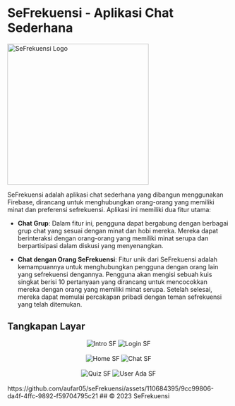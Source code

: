 # SeFrekuensi - Aplikasi Chat Sederhana

<img width="320" height="320" alt="SeFrekuensi Logo" src="https://github.com/aufar05/flutter_kawan_amalan/assets/110684395/4b1102b6-f4a9-4eed-b587-7e799dfc6496">

SeFrekuensi adalah aplikasi chat sederhana yang dibangun menggunakan Firebase, dirancang untuk menghubungkan orang-orang yang memiliki minat dan preferensi sefrekuensi. Aplikasi ini memiliki dua fitur utama:

- **Chat Grup**: Dalam fitur ini, pengguna dapat bergabung dengan berbagai grup chat yang sesuai dengan minat dan hobi mereka. Mereka dapat berinteraksi dengan orang-orang yang memiliki minat serupa dan berpartisipasi dalam diskusi yang menyenangkan.

- **Chat dengan Orang SeFrekuensi**: Fitur unik dari SeFrekuensi adalah kemampuannya untuk menghubungkan pengguna dengan orang lain yang sefrekuensi dengannya. Pengguna akan mengisi sebuah kuis singkat berisi 10 pertanyaan yang dirancang untuk mencocokkan mereka dengan orang yang memiliki minat serupa. Setelah selesai, mereka dapat memulai percakapan pribadi dengan teman sefrekuensi yang telah ditemukan.

## Tangkapan Layar

<div align="center">
   <img alt="Intro SF" src="https://github.com/aufar05/seFrekuensi/assets/110684395/9cc99806-da4f-4ffc-9892-f59704795c21">
  <img alt="Login SF" src="https://github.com/aufar05/seFrekuensi/assets/110684395/d9076a3c-340d-49ad-9b34-73b7e8ae4de3">
</div>
<br>
<div align="center">
  <img alt="Home SF" src="https://github.com/aufar05/seFrekuensi/assets/110684395/e495f155-d411-46f8-9dc8-ac4a989abd81">
 <img alt="Chat SF" src="https://github.com/aufar05/seFrekuensi/assets/110684395/6c01be8c-58b7-4f58-a121-0df18256a49d">
</div>
<br>
<div align="center">
   <img alt="Quiz SF" src="https://github.com/aufar05/seFrekuensi/assets/110684395/e8f6d9c3-86e6-45eb-9140-dbadfc5f45b1">
  <img alt="User Ada SF" src="https://github.com/aufar05/seFrekuensi/assets/110684395/bb7af3db-4f13-4c78-8bd7-8f2de9a65f54">
</div>
<br>
https://github.com/aufar05/seFrekuensi/assets/110684395/9cc99806-da4f-4ffc-9892-f59704795c21
## 
© 2023 SeFrekuensi
